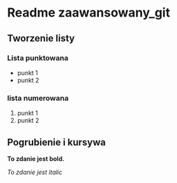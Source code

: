 # Readme zaawansowany_git

## Tworzenie listy
 ### Lista punktowana
 * punkt 1
 * punkt 2

 ### lista numerowana
1. punkt 1
1. punkt 2

## Pogrubienie i kursywa
**To zdanie jest bold.**

*To zdanie jest italic*

